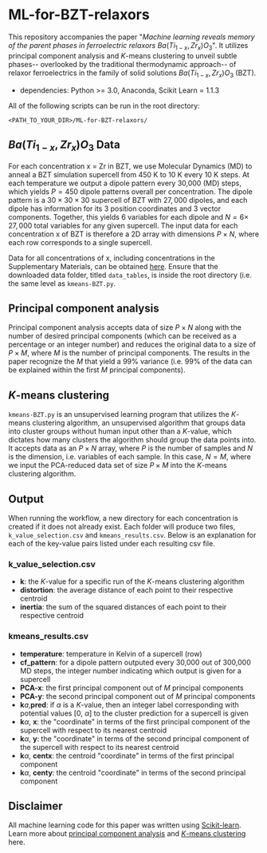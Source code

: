 # ML-for-BZT-relaxors
This repository accompanies the paper "*Machine learning reveals memory of the parent phases in ferroelectric relaxors* $Ba(Ti_{1-x},Zr_x)O_3$". It utilizes principal component analysis and $K$-means clustering to unveil subtle phases-- overlooked by the traditional thermodynamic approach-- of relaxor ferroelectrics in the family of solid solutions $Ba(Ti_{1-x},Zr_x)O_3$ (BZT).
  
  - dependencies: Python >= 3.0, Anaconda, Scikit Learn = 1.1.3
  
  All of the following scripts can be run in the root directory:
  
  `<PATH_TO_YOUR_DIR>/ML-for-BZT-relaxors/`
 
 ## $Ba(Ti_{1-x},Zr_x)O_3$ Data
 For each concentration x = Zr in BZT, we use Molecular Dynamics (MD) to anneal a BZT simulation supercell from 450 K to 10 K every 10 K steps. At each temperature we output a dipole pattern every 30,000 (MD) steps, which yields $P = 450$ dipole patterns overall per concentration. The dipole pattern is a $30 \times 30 \times 30$ supercell of BZT with $27,000$ dipoles, and each dipole has information for its 3 position coordinates and 3 vector components. Together, this yields 6 variables for each dipole and $N=6 \times$ $27,000$ total variables for any given supercell. The input data for each concentration x of BZT is therefore a 2D array with dimensions $P \times N$, where each row corresponds to a single supercell.
 
 Data for all concentrations of x, including concentrations in the Supplementary Materials, can be obtained [here](https://drive.google.com/drive/folders/1sL33n8ptJidefb3jYnKVe-lRwkRETX-a?usp=sharing). Ensure that the downloaded data folder, titled `data_tables`, is inside the root directory (i.e. the same level as `kmeans-BZT.py`. 
 
  ## Principal component analysis
  Principal component analysis accepts data of size $P \times N$ along with the number of desired principal components (which can be received as a percentage or an integer number) and reduces the original data to a size of $P \times M$, where $M$ is the number of principal components. The results in the paper recognize the $M$ that yield a 99% variance (i.e. 99% of the data can be explained within the first $M$ principal components).
 
## $K$-means clustering
 `kmeans-BZT.py` is an unsupervised learning program that utilizes the $K$-means clustering algorithm, an unsupervised algorithm that groups data into cluster groups without human input other than a $K$-value, which dictates how many clusters the algorithm should group the data points into. It accepts data as an $P \times N$ array, where $P$ is the number of samples and $N$ is the dimension, i.e. variables of each sample. In this case, $N=M$, where we input the PCA-reduced data set of size $P \times M$ into the $K$-means clustering algorithm.
 
 ## Output
 When running the workflow, a new directory for each concentration is created if it does not already exist. Each folder will produce two files, `k_value_selection.csv` and `kmeans_results.csv`. Below is an explanation for each of the key-value pairs listed under each resulting csv file.
 
 ### k_value_selection.csv
 - **k**: the $K$-value for a specific run of the $K$-means clustering algorithm
  - **distortion**: the average distance of each point to their respective centroid
   - **inertia**: the sum of the squared distances of each point to their respective centroid
 
 ### kmeans_results.csv
  - **temperature**: temperature in Kelvin of a supercell (row)
   - **cf_pattern**: for a dipole pattern outputed every 30,000 out of 300,000 MD steps, the integer number indicating which output is given for a supercell
   - **PCA-x**: the first principal component out of $M$ principal components
   - **PCA-y**: the second principal component out of $M$ principal components
- **k**$a$,**pred**: if $\alpha$ is a $K$-value, then an integer label corresponding with potential values [0, $\alpha$] to the cluster prediction for a supercell is given
- **k**$\alpha$, **x**: the "coordinate" in terms of the first principal component of the supercell with respect to its nearest centroid
- **k**$\alpha$, **y**: the "coordinate" in terms of the second principal component of the supercell with respect to its nearest centroid
- **k**$\alpha$, **centx**: the centroid "coordinate" in terms of the first principal component 
- **k**$\alpha$, **centy**: the centroid "coordinate" in terms of the second principal component 
 
 
 ## Disclaimer
 All machine learning code for this paper was written using [Scikit-learn](https://scikit-learn.org/stable/). Learn more about [principal component analysis](https://scikit-learn.org/stable/modules/generated/sklearn.decomposition.PCA.html) and [$K$-means clustering](https://scikit-learn.org/stable/modules/generated/sklearn.cluster.KMeans.html) here.

  

